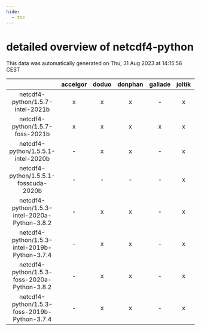 ```yaml
---
hide:
  - toc
---
```


detailed overview of netcdf4-python
===================================


This data was automatically generated on Thu, 31 Aug 2023 at 14:15:56 CEST  

| |accelgor|doduo|donphan|gallade|joltik|skitty|swalot|victini|
| :---: | :---: | :---: | :---: | :---: | :---: | :---: | :---: | :---: |
|netcdf4-python/1.5.7-intel-2021b|x|x|x|-|x|x|x|x|
|netcdf4-python/1.5.7-foss-2021b|x|x|x|x|x|x|x|x|
|netcdf4-python/1.5.5.1-intel-2020b|-|x|x|-|x|x|x|x|
|netcdf4-python/1.5.5.1-fosscuda-2020b|-|-|-|-|x|-|-|-|
|netcdf4-python/1.5.3-intel-2020a-Python-3.8.2|-|x|x|-|x|x|x|x|
|netcdf4-python/1.5.3-intel-2019b-Python-3.7.4|-|x|x|-|x|x|-|x|
|netcdf4-python/1.5.3-foss-2020a-Python-3.8.2|-|x|x|-|x|x|x|x|
|netcdf4-python/1.5.3-foss-2019b-Python-3.7.4|-|x|x|-|x|x|-|x|

